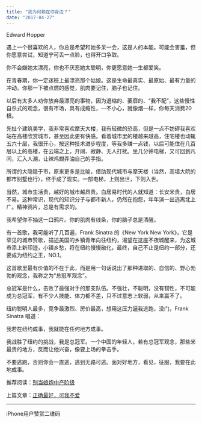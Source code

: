 ```yaml
---
title: "我为何赖在你身边？"
date: "2017-04-27"
---
```


Edward Hopper

遇上一个很喜欢的人，你总是希望和她多呆一会，这是人的本能。可能会害羞，但你愿意尝试，知道宁可丢一点脸，也得开口争取。

你不会嫌她太漂亮，你也不厌恶她太聪明，你更愿意她一生都爱笑。

在青春期，你一定迷班上最漂亮那个姑娘。这是生命最真实、最原始、最有力量的冲动。你那一下被点燃的感觉，肌肉要记住，脑子也记住。

以后有太多人劝你放弃最漂亮的事物，因为退缩的、萎靡的、“我不配”，这些慢性自杀式的观念，很有市场，具有成瘾性，一不小心，就像烟一样，你每天消费20根。

先扯个建筑美学，我非常喜欢摩天大楼，我有轻微的恐高，但是一点不妨碍我喜欢站在高楼欣赏城市，甚至因此更有快感。看着城市里的楼越来越高，住宅楼也动辄五六十层，我很开心，按这种技术进步程度，等我多赚一点钱，以后可能住在几百层以上的高楼，在云端之上，开阔、寂静、无人打扰。坐几分钟电梯，又可回到凡间，汇入人潮，让辣鸡翅弄油自己的手指。

所谓的大隐隐于市，原来更多是比喻，借助现代城市与摩天楼（当然，高墙大院的都市别墅也行），终于成了现实。一部电梯，上则出世，下则入世。

当然，城市生活贵，越好的城市越昂贵。白居易时代的人就知道：长安米贵，白居不易。这种常识，现代的知识分子与都市新人，仍然在抱怨，年年演一出逃离北上广。精神鸦片，总是有需求的。

我希望你不抽这一口鸦片。你的肌肉有线条，你的脑子总是清醒。

有一首歌，我可能听了几百遍，Frank Sinatra 的《New York New York》，它是罕见的城市赞歌，描述美国的乡镇青年向往纽约，渴望在这座不夜城醒来，为这城市添上新印迹，小镇乡愁，将在纽约慢慢融化，最终，自己不止是纽约一部分，还要成为纽约之王，NO.1。

这首歌里最有价值的不在于此，而是用一句话说出了那种进取的、自信的、野心勃勃的观念，我称之为“总冠军观念”。

总冠军是什么，击败了最强对手的那支队伍。不强壮，不聪明，没有韧性，不可能成为总冠军，有不少人技能、体力都不差，只不过意志上软弱，从来赢不了。

纽约聪明人最多，竞争最激烈、房价最高，想用这压力逼我逃跑，没门，Frank Sinatra 唱道：

我若在纽约成事，我就能在任何地方成事。

我战胜了纽约的挑战，我是总冠军。一个中国的年轻人，若有总冠军观念，那些米最贵的地方，反而让他兴奋，像要上场的拳击手。

不要逃跑，否则你会一直逃，逃到无路可逃。面对好地方，看见，征服，我要在此地成事。

推荐阅读：[别当娘炮中产阶级](http://mp.weixin.qq.com/s?__biz=MjM5NDU0Mjk2MQ==&mid=2651622777&idx=1&sn=ffc39e3ee30c0ebb2aa9d6c6dc944528&chksm=bd7e09678a098071dfc645e23b841286527f9d79dea65f899c703a9bd41f35a2bc42e1cfe9c1&scene=21#wechat_redirect)

上篇文章：[正确最好，可我不爱](http://mp.weixin.qq.com/s?__biz=MjM5NDU0Mjk2MQ==&mid=2651622992&idx=1&sn=e9218710c3459b2ffa3e21ace75350e7&chksm=bd7e0a4e8a0983582ebf1572f356acb484a767da57b1f8882077dcafba61b616bac746764e46&scene=21#wechat_redirect)

* * *

iPhone用户赞赏二维码
